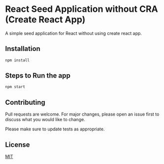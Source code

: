 
# React Seed Application without CRA (Create React App)
A simple seed application for React without using create react app.

## Installation
```bash
npm install
```

## Steps to Run the app
```bash
npm start
```
## Contributing
Pull requests are welcome. For major changes, please open an issue first to discuss what you would like to change.

Please make sure to update tests as appropriate.

## License
[MIT](https://choosealicense.com/licenses/mit/)

